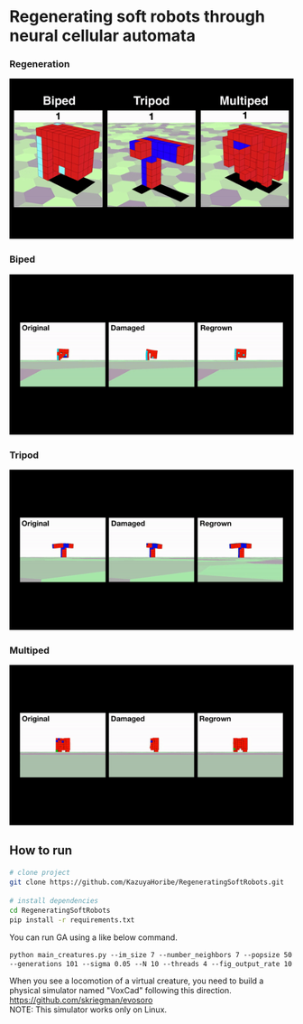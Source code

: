 <!-- 
<p align="center">
  <img src="images/carsmallest.gif" />
</p> -->
# Regenerating soft robots through neural cellular automata  

### Regeneration  
![](images/regeneration.gif)  
### Biped  
![](images/biped.gif)  
### Tripod  
![](images/tripod.gif)  
### Multiped  
![](images/multiped.gif)  
## How to run
<!-- <img src="http://www.sciweavers.org/tex2img.php?eq=%20%5Csqrt%7Bab%7D%20&bc=White&fc=Black&im=tif&fs=12&ff=arev&edit=0" align="center" border="0" alt=" \sqrt{ab} " width="" height="" /> -->

```bash
# clone project   
git clone https://github.com/KazuyaHoribe/RegeneratingSoftRobots.git   

# install dependencies   
cd RegeneratingSoftRobots
pip install -r requirements.txt
```

You can run GA using a like below command.
```
python main_creatures.py --im_size 7 --number_neighbors 7 --popsize 50 --generations 101 --sigma 0.05 --N 10 --threads 4 --fig_output_rate 10
```

When you see a locomotion of a virtual creature, you need to build a physical simulator named "VoxCad" following this direction.
https://github.com/skriegman/evosoro  
NOTE: This simulator works only on Linux.